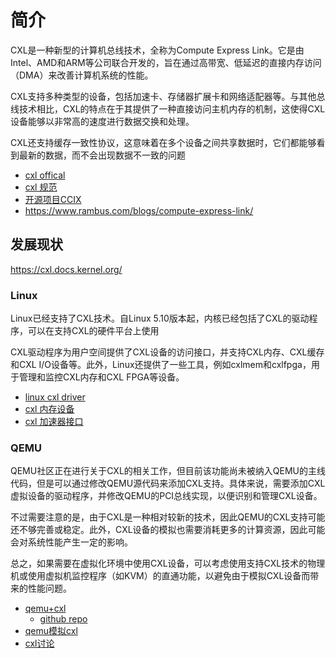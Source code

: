 
# 简介

CXL是一种新型的计算机总线技术，全称为Compute Express Link。它是由Intel、AMD和ARM等公司联合开发的，旨在通过高带宽、低延迟的直接内存访问（DMA）来改善计算机系统的性能。

CXL支持多种类型的设备，包括加速卡、存储器扩展卡和网络适配器等。与其他总线技术相比，CXL的特点在于其提供了一种直接访问主机内存的机制，这使得CXL设备能够以非常高的速度进行数据交换和处理。

CXL还支持缓存一致性协议，这意味着在多个设备之间共享数据时，它们都能够看到最新的数据，而不会出现数据不一致的问题

- [cxl offical](https://www.computeexpresslink.org/)
- [cxl 规范](https://www.computeexpresslink.org/download-the-specification)
- [开源项目CCIX](https://www.ccixconsortium.com/) 
- https://www.rambus.com/blogs/compute-express-link/

## 发展现状

https://cxl.docs.kernel.org/

### Linux

Linux已经支持了CXL技术。自Linux 5.10版本起，内核已经包括了CXL的驱动程序，可以在支持CXL的硬件平台上使用

CXL驱动程序为用户空间提供了CXL设备的访问接口，并支持CXL内存、CXL缓存和CXL I/O设备等。此外，Linux还提供了一些工具，例如cxlmem和cxlfpga，用于管理和监控CXL内存和CXL FPGA等设备。

- [linux cxl driver](https://git.kernel.org/pub/scm/linux/kernel/git/torvalds/linux.git/tree/drivers/cxl)
- [cxl 内存设备](https://www.kernel.org/doc/html/latest/driver-api/cxl/memory-devices.html)
- [cxl 加速器接口](https://www.kernel.org/doc/html/latest/powerpc/cxl.html)

### QEMU

QEMU社区正在进行关于CXL的相关工作，但目前该功能尚未被纳入QEMU的主线代码，但是可以通过修改QEMU源代码来添加CXL支持。具体来说，需要添加CXL虚拟设备的驱动程序，并修改QEMU的PCI总线实现，以便识别和管理CXL设备。

不过需要注意的是，由于CXL是一种相对较新的技术，因此QEMU的CXL支持可能还不够完善或稳定。此外，CXL设备的模拟也需要消耗更多的计算资源，因此可能会对系统性能产生一定的影响。

总之，如果需要在虚拟化环境中使用CXL设备，可以考虑使用支持CXL技术的物理机或使用虚拟机监控程序（如KVM）的直通功能，以避免由于模拟CXL设备而带来的性能问题。

- [qemu+cxl](https://www.qemu.org/docs/master/system/devices/cxl.html)
  - [github repo](https://github.com/qemu/qemu/blob/master/docs/system/devices/cxl.rst)
- [qemu模拟cxl](https://zhuanlan.zhihu.com/p/514842766)
- [cxl讨论](https://lore.kernel.org/linux-cxl/20220513053724-mutt-send-email-mst@kernel.org/T/#t)